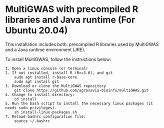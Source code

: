 # MultiGWAS with precompiled R libraries and Java runtime (For Ubuntu 20.04)
This installation includes both: precompiled R libraries used by MultiGWAS and a Java runtime environment (JRE).

To install MultiGWAS, follow the instructions below: 

```
1. Open a linux console (or terminal)
2. If not installed, install R (R>=3.6), and git
    sudo apt install r-base-core 
    sudo apt install git
3. Download or clone the MultiGWAS repository 
    git clone https://github.com/agrosavia-bioinfo/multiGWAS.git
4. Change to install directory:
    cd install
5. Run the bash script to install the necessary linux packages (it needs sudo privileges).
    sh install-linux-packages.sh
7. Reload bashrc configuration file:
    source ~/.bashrc
```
